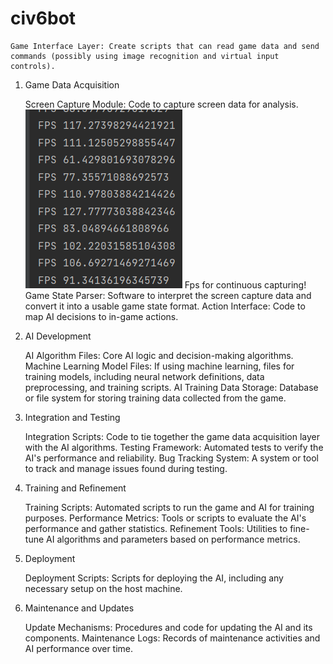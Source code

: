 # civ6bot
    Game Interface Layer: Create scripts that can read game data and send commands (possibly using image recognition and virtual input controls).

1. Game Data Acquisition

    Screen Capture Module: Code to capture screen data for analysis.
![](img.png)
    Fps for continuous capturing!
    Game State Parser: Software to interpret the screen capture data and convert it into a usable game state format.
    Action Interface: Code to map AI decisions to in-game actions.

2. AI Development

    AI Algorithm Files: Core AI logic and decision-making algorithms.
    Machine Learning Model Files: If using machine learning, files for training models, including neural network definitions, data preprocessing, and training scripts.
    AI Training Data Storage: Database or file system for storing training data collected from the game.

3. Integration and Testing

    Integration Scripts: Code to tie together the game data acquisition layer with the AI algorithms.
    Testing Framework: Automated tests to verify the AI's performance and reliability.
    Bug Tracking System: A system or tool to track and manage issues found during testing.

4. Training and Refinement

    Training Scripts: Automated scripts to run the game and AI for training purposes.
    Performance Metrics: Tools or scripts to evaluate the AI's performance and gather statistics.
    Refinement Tools: Utilities to fine-tune AI algorithms and parameters based on performance metrics.

5. Deployment

    Deployment Scripts: Scripts for deploying the AI, including any necessary setup on the host machine.

6. Maintenance and Updates

    Update Mechanisms: Procedures and code for updating the AI and its components.
    Maintenance Logs: Records of maintenance activities and AI performance over time.